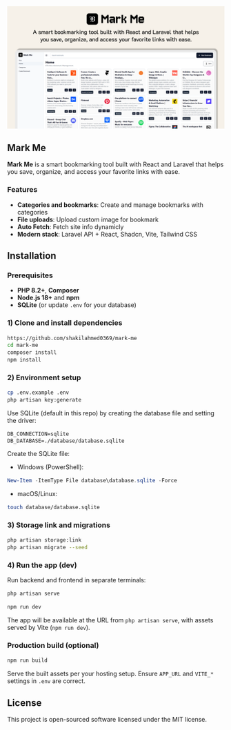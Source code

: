 <p align="center">
  <img src="thumbnail.png" alt="Mark Me – Preview" width="900">
</p>

## Mark Me

**Mark Me** is a smart bookmarking tool built with React and Laravel that helps you save, organize, and access your favorite links with ease.

### Features

-   **Categories and bookmarks**: Create and manage bookmarks with categories
-   **File uploads**: Upload custom image for bookmark
-   **Auto Fetch**: Fetch site info dynamicly
-   **Modern stack**: Laravel API + React, Shadcn, Vite, Tailwind CSS

## Installation

### Prerequisites

-   **PHP 8.2+**, **Composer**
-   **Node.js 18+** and **npm**
-   **SQLite** (or update `.env` for your database)

### 1) Clone and install dependencies

```bash
https://github.com/shakilahmed0369/mark-me
cd mark-me
composer install
npm install
```

### 2) Environment setup

```bash
cp .env.example .env
php artisan key:generate
```

Use SQLite (default in this repo) by creating the database file and setting the driver:

```env
DB_CONNECTION=sqlite
DB_DATABASE=./database/database.sqlite
```

Create the SQLite file:

-   Windows (PowerShell):

```powershell
New-Item -ItemType File database\database.sqlite -Force
```

-   macOS/Linux:

```bash
touch database/database.sqlite
```

### 3) Storage link and migrations

```bash
php artisan storage:link
php artisan migrate --seed
```

### 4) Run the app (dev)

Run backend and frontend in separate terminals:

```bash
php artisan serve
```

```bash
npm run dev
```

The app will be available at the URL from `php artisan serve`, with assets served by Vite (`npm run dev`).

### Production build (optional)

```bash
npm run build
```

Serve the built assets per your hosting setup. Ensure `APP_URL` and `VITE_*` settings in `.env` are correct.

## License

This project is open-sourced software licensed under the MIT license.
